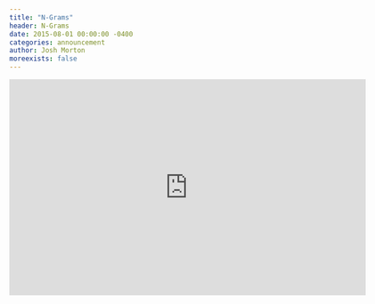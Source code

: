 ```yaml
---
title: "N-Grams"
header: N-Grams
date: 2015-08-01 00:00:00 -0400
categories: announcement
author: Josh Morton
moreexists: false
---
```

<!-- embedded slides should have width="640" height="389" -->
<iframe src="https://docs.google.com/presentation/d/1yzkb--XvFK0xuuCxu0xiNrDOgO5WujeBQNf1YXh9ucw/embed?start=false&loop=false&delayms=3000" frameborder="0" width="640" height="389" allowfullscreen="true" mozallowfullscreen="true" webkitallowfullscreen="true"></iframe>
